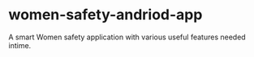 # women-safety-andriod-app
A smart Women safety application with various useful features needed intime.
